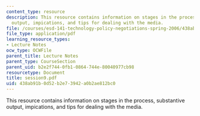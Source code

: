 ```yaml
---
content_type: resource
description: This resource contains information on stages in the process, substantive
  output, impications, and tips for dealing with the media.
file: /courses/esd-141-technology-policy-negotiations-spring-2006/438ab91b0d52b2e73942a0b2ae812bc0_session9.pdf
file_type: application/pdf
learning_resource_types:
- Lecture Notes
ocw_type: OCWFile
parent_title: Lecture Notes
parent_type: CourseSection
parent_uid: b2e2f744-0fb1-0864-744e-80040977cb98
resourcetype: Document
title: session9.pdf
uid: 438ab91b-0d52-b2e7-3942-a0b2ae812bc0
---
```

This resource contains information on stages in the process, substantive output, impications, and tips for dealing with the media.

